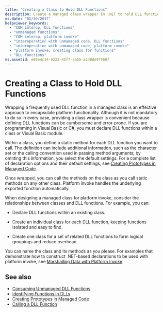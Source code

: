 ```yaml
---
title: "Creating a Class to Hold DLL Functions"
description: Create a managed class wrapper in .NET to hold DLL functions, which helps to encapsulate platform functionality.
ms.date: "03/30/2017"
helpviewer_keywords: 
  - "COM interop, DLL functions"
  - "unmanaged functions"
  - "COM interop, platform invoke"
  - "interoperation with unmanaged code, DLL functions"
  - "interoperation with unmanaged code, platform invoke"
  - "platform invoke, creating class for functions"
  - "DLL functions"
ms.assetid: e08e4c34-0223-45f7-aa55-a3d8dd979b0f
---
```

# Creating a Class to Hold DLL Functions

Wrapping a frequently used DLL function in a managed class is an effective approach to encapsulate platform functionality. Although it is not mandatory to do so in every case, providing a class wrapper is convenient because defining DLL functions can be cumbersome and error-prone. If you are programming in Visual Basic or C#, you must declare DLL functions within a class or Visual Basic module.  
  
 Within a class, you define a static method for each DLL function you want to call. The definition can include additional information, such as the character set or the calling convention used in passing method arguments; by omitting this information, you select the default settings. For a complete list of declaration options and their default settings, see [Creating Prototypes in Managed Code](creating-prototypes-in-managed-code.md).  
  
 Once wrapped, you can call the methods on the class as you call static methods on any other class. Platform invoke handles the underlying exported function automatically.  
  
 When designing a managed class for platform invoke, consider the relationships between classes and DLL functions. For example, you can:  
  
- Declare DLL functions within an existing class.  
  
- Create an individual class for each DLL function, keeping functions isolated and easy to find.  
  
- Create one class for a set of related DLL functions to form logical groupings and reduce overhead.  
  
 You can name the class and its methods as you please. For examples that demonstrate how to construct .NET-based declarations to be used with platform invoke, see [Marshalling Data with Platform Invoke](marshaling-data-with-platform-invoke.md).  
  
## See also

- [Consuming Unmanaged DLL Functions](consuming-unmanaged-dll-functions.md)
- [Identifying Functions in DLLs](identifying-functions-in-dlls.md)
- [Creating Prototypes in Managed Code](creating-prototypes-in-managed-code.md)
- [Calling a DLL Function](calling-a-dll-function.md)
